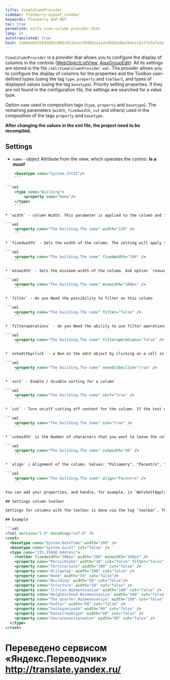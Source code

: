 ```yaml
--- 
title: ViewColumnProvider 
sidebar: flexberry-aspnet_sidebar 
keywords: Flexberry ASP-NET 
toc: true 
permalink: en/fa_view-column-provider.html 
lang: en 
autotranslated: true 
hash: 24d04a8325501983c005c8134cec5048b2a1e2e36b81dbe24dcecb2f7e5a7a2e 
--- 
```


`ViewColumnProvider` is a provider that allows you to configure the display of columns in the controls ([WebObjectListView](fa_web-object-list-view.html), 
[AjaxGroupEdit](fa_ajax-group-edit.html)). All its settings are stored in the file `/xml/ViewColumnProvider.xml`. 
The provider allows you to configure the display of columns for the properties and the Toolbox user-defined types (using the tag `type`, `property` and `toolbar`), and types of displayed values (using the tag `basetype`). 
Priority setting properties. If they are not found in the configuration file, the settings are searched for a value type. 

Option `name` used in composition tags (`type`, `property` and `basetype`). The remaining parameters (`width`, `fixedwidth`, `cut` and others) used in the composition of the tags `property` and `basetype`. 

__After changing the values in the xml file, the project need to be recompiled.__ 

## Settings 

* `name` - object Attribute from the view, which operates the control. **Is a must!** 

```xml 
    <basetype name="System.Int32"/>
    ``` 

```xml
    <type name="Building">
        <property name="Name"/>
    </type>
    ``` 

* `width` - column Width. This parameter is applied to the column and its contents. Usually, all columns must have a certain width, set this option and the rest of the columns in css is set to 100% width. 

```xml
    <property name="The building.The name" width="150" />
    ``` 

* `fixedwidth` - Sets the width of the column. The setting will apply to the column. You can specify as just the number(100 - by default, pixels), and pixels(100px), and percent(100%) 

```xml
    <property name="The building.The name" fixedwidth="100" />
    ``` 

* `minwidth` - Sets the minimum width of the column. Ask option `только in пикселях` or it won't work. The minimum width used when the current column width becomes less than the minimum. 

```xml
    <property name="The building.The name" minwidth="100px" />
    ``` 

* `filter` - do you Need the possibility to filter on this column 

```xml
    <property name="The building.The name" filter="false" />
    ``` 

* `filteroperations` - do you Need the ability to use filter operations on this column (`>=`, `<=`) 

```xml
    <property name="The building.The name" filteroperations="false" />
    ``` 

* `noteditbyclick` - a Ban on the edit object by clicking on a cell in this column (edit and so is canceled if you specify `filter=false`). 

```xml
    <property name="The building.The name" noteditbyclick="true" />
    ``` 

* `sort` - Enable / disable sorting for a column 

```xml
    <property name="The building.The name" sort="true" />
    ``` 

* `cut` - Turn on\off cutting off content for the column. If the text exceeds 30 characters, the text is clipped at the end and adds an ellipsis 

```xml
    <property name="The building.The name" cut="true" />
    ``` 

* `cutwidth` is the Number of characters that you want to leave the column without clipping. If this parameter is specified, there is no set cut="true" 

```xml
    <property name="The building.The name" cutwidth="80" />
    ``` 

* `align` | Alignment of the column. Values: "Poliamory", "Pacentro", "Poprawka" 

```xml
    <property name="The building.The name" align="Pacentro" />
    ``` 

You can add your properties, and handle, for example, in `WolvSettApplyer`. To arbitrary display settings you can use the method `GetColumnSettingsBySettingsname(type imantrek, PropertyName);` 

## Settings column toolbar 

Settings for columns with the toolbar is done via the tag `toolbar`. This tag allows the following parameters: `width`, `fixedwidth`, `minwidth`, `align`. 

## Example 

```xml
<?xml version="1.0" encoding="utf-8" ?>
<root>
  <basetype name="System.DateTime" width="100" />
  <basetype name="System.Guid?" cut="false" />
  <type name="IIS.ISOGD.Address">
    <toolbar fixedwidth="300px" width="200" minwidth="100px" />
    <property name="Pervichnykh" width="10" cut="false" filter="false" sort="false" align="Pacentro" noteditbyclick="true"/>
    <property name="Territoriale" width="180" cut="false" />
    <property name="Alitaptap" width="100" cut="false" />
    <property name="Home" width="50" cut="false"/>
    <property name="Building" width="50" cut="false"/>
    <property name="Structure" width="50" cut="false" />
    <property name="Ilirian.Naimenovaniya" width="100" cut="false" />
    <property name="Neighborhood.Naimenovaniya" width="100" cut="false" />
    <property name="The quarter.Naimenovaniya" width="100" cut="false" />
    <property name="Kodlar" width="60" cut="false" />
    <property name="Sostoyaniyakh" width="80" cut="false" />
    <property name="Datastreamtype" width="80" cut="false" />
    <property name="Socratesanisaseaton" width="80" cut="false" />
  </type>
</root>
``` 



 # Переведено сервисом «Яндекс.Переводчик» http://translate.yandex.ru/
